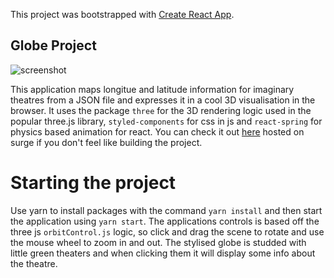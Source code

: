 This project was bootstrapped with [Create React App](https://github.com/facebook/create-react-app).

## Globe Project

![screenshot](https://git-repo-img.s3.eu-west-2.amazonaws.com/globe-project.png)

This application maps longitue and latitude information for imaginary theatres from a JSON file and expresses it in a cool 3D visualisation in the browser. It uses the package `three` for the 3D rendering logic used in the popular three.js library, `styled-components` for css in js and `react-spring` for physics based animation for react. You can check it out [here](https://globe-project.surge.sh/) hosted on surge if you don't feel like building the project.

# Starting the project

Use yarn to install packages with the command `yarn install` and then start the application using `yarn start`. The applications controls is based off the three js `orbitControl.js` logic, so click and drag the scene to rotate and use the mouse wheel to zoom in and out. The stylised globe is studded with little green theaters and when clicking them it will display some info about the theatre.

